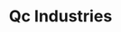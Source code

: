 ---
title: Qc Industries
id: "15"
logo: "/v1530089073/logos/69b38aea1b7d6c4dfe7adafd723c87bd-qc-industries.jpg"
link: http://qcconveyors.com/
catalogo: ''
meta_keywords: ''
meta_description: ''
weight: "15"
menu:
  principal:
    parent: Marcas
    weight: 15

---